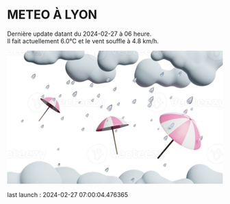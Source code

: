 # METEO À LYON

Dernière update datant du 2024-02-27 à 06 heure.  
Il fait actuellement 6.0°C et le vent souffle à 4.8 km/h.      

![](./.github/rain.png)

last launch : 2024-02-27 07:00:04.476365
